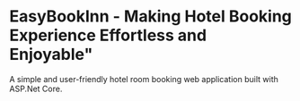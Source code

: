 # EasyBookInn - Making Hotel Booking Experience Effortless and Enjoyable"
A simple and user-friendly hotel room booking web application built with ASP.Net Core.
